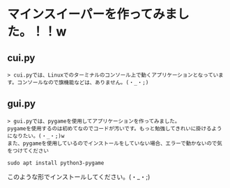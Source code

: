 # マインスイーパーを作ってみました。！！w

## cui.py
    > cui.pyでは、Linuxでのターミナルのコンソール上で動くアプリケーションとなっています。コンソールなので旗機能などは、ありません。(・_・;)

## gui.py
    > gui.pyでは、pygameを使用してアプリケーションを作ってみました。  
    pygameを使用するのは初めてなのでコードが汚いです。もっと勉強してきれいに掛けるようになりたい。(・_・;)w  
    また、pygameを使用しているのでインストールをしていない場合、エラーで動かないので気をつけてください

```shellscript
sudo apt install python3-pygame
```
このような形でインストールしてください。(・_・;)
